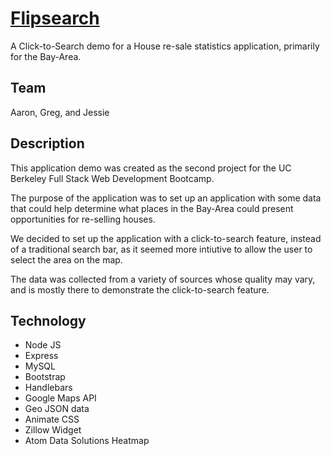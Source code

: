 # [Flipsearch](https://flipsearch.herokuapp.com/main)

A Click-to-Search demo for a House re-sale statistics application, primarily for the Bay-Area.

## Team

Aaron, Greg, and Jessie

## Description

This application demo was created as the second project for the UC Berkeley Full Stack Web Development Bootcamp.

The purpose of the application was to set up an application with some data that could help determine what places in the Bay-Area could present opportunities for re-selling houses.

We decided to set up the application with a click-to-search feature, instead of a traditional search bar, as it seemed more intiutive to allow the user to select the area on the map.

The data was collected from a variety of sources whose quality may vary, and is mostly there to demonstrate the click-to-search feature.

## Technology

 - Node JS
 - Express
 - MySQL
 - Bootstrap
 - Handlebars
 - Google Maps API
 - Geo JSON data
 - Animate CSS
 - Zillow Widget
 - Atom Data Solutions Heatmap